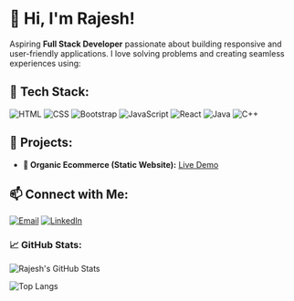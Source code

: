 

# 👋 Hi, I'm Rajesh!

Aspiring **Full Stack Developer** passionate about building responsive and user-friendly applications. I love solving problems and creating seamless experiences using:

## 🚀 Tech Stack:

![HTML](https://img.shields.io/badge/HTML5-%23E34F26.svg?style=for-the-badge&logo=html5&logoColor=white)
![CSS](https://img.shields.io/badge/CSS3-%231572B6.svg?style=for-the-badge&logo=css3&logoColor=white)
![Bootstrap](https://img.shields.io/badge/Bootstrap-%23563D7C.svg?style=for-the-badge&logo=bootstrap&logoColor=white)
![JavaScript](https://img.shields.io/badge/JavaScript-%23F7DF1E.svg?style=for-the-badge&logo=javascript&logoColor=black)
![React](https://img.shields.io/badge/React-%2361DAFB.svg?style=for-the-badge&logo=react&logoColor=black)
![Java](https://img.shields.io/badge/Java-%23007396.svg?style=for-the-badge&logo=java&logoColor=white)
![C++](https://img.shields.io/badge/C++-%2300599C.svg?style=for-the-badge&logo=c%2B%2B&logoColor=white)

## 📌 Projects:

- **🌿 Organic Ecommerce (Static Website):** [Live Demo](https://rajesh7142.github.io/Organic-ecommerce/)

## 📫 Connect with Me:

[![Email](https://img.shields.io/badge/Email-D14836?style=for-the-badge&logo=gmail&logoColor=white)](mailto:rajeshdumma2004@gmail.com)
[![LinkedIn](https://img.shields.io/badge/LinkedIn-%230A66C2.svg?style=for-the-badge&logo=linkedin&logoColor=white)](https://www.linkedin.com/in/rajesh-dumma-21mis7142/)

### 📈 GitHub Stats:

![Rajesh's GitHub Stats](https://github-readme-stats.vercel.app/api?username=rajesh7142&show_icons=true&theme=tokyonight)

![Top Langs](https://github-readme-stats.vercel.app/api/top-langs/?username=rajesh7142&layout=compact&theme=tokyonight)
